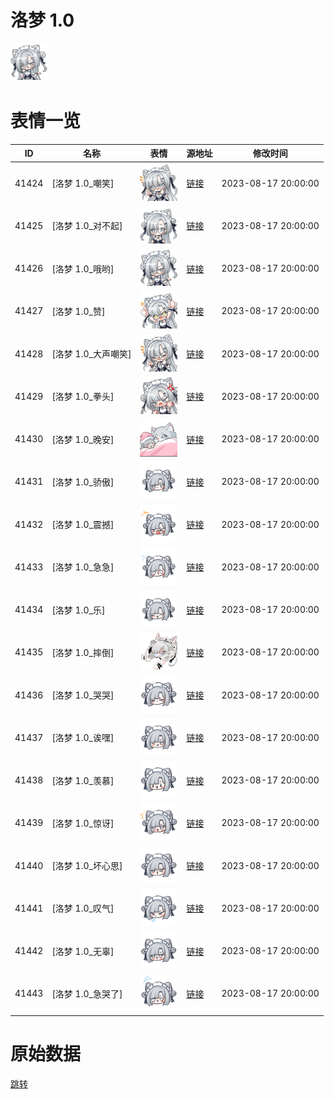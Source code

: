 # 洛梦 1.0

<img src="./cover.png" height="60" alt="cover" />

# 表情一览

|ID|名称|表情|源地址|修改时间|
|----|----|----|----|----|
|41424|[洛梦 1.0_嘲笑]|<img src="./pic/041424_%5B洛梦 1.0_嘲笑%5D.png" height="60" alt="嘲笑"/>|[链接](https://i0.hdslb.com/bfs/garb/292eb583562c8e94b950b53b09e6ec4b9a4d9533.png)|2023-08-17 20:00:00|
|41425|[洛梦 1.0_对不起]|<img src="./pic/041425_%5B洛梦 1.0_对不起%5D.png" height="60" alt="对不起"/>|[链接](https://i0.hdslb.com/bfs/garb/ed60cfcf32e722b85e1889b6fbd00e437410f974.png)|2023-08-17 20:00:00|
|41426|[洛梦 1.0_哦哟]|<img src="./pic/041426_%5B洛梦 1.0_哦哟%5D.png" height="60" alt="哦哟"/>|[链接](https://i0.hdslb.com/bfs/garb/6212d2f4909300688f630ea4fb22cc16066bec1b.png)|2023-08-17 20:00:00|
|41427|[洛梦 1.0_赞]|<img src="./pic/041427_%5B洛梦 1.0_赞%5D.png" height="60" alt="赞"/>|[链接](https://i0.hdslb.com/bfs/garb/19ed7998012bfdd6deb6d6ae93b6ccb437f0a815.png)|2023-08-17 20:00:00|
|41428|[洛梦 1.0_大声嘲笑]|<img src="./pic/041428_%5B洛梦 1.0_大声嘲笑%5D.png" height="60" alt="大声嘲笑"/>|[链接](https://i0.hdslb.com/bfs/garb/ceed3e3554293a49ca5e456c0ce2ec97fde682e2.png)|2023-08-17 20:00:00|
|41429|[洛梦 1.0_拳头]|<img src="./pic/041429_%5B洛梦 1.0_拳头%5D.png" height="60" alt="拳头"/>|[链接](https://i0.hdslb.com/bfs/garb/019ab19a4413380e2bc00edd98404ef529325289.png)|2023-08-17 20:00:00|
|41430|[洛梦 1.0_晚安]|<img src="./pic/041430_%5B洛梦 1.0_晚安%5D.png" height="60" alt="晚安"/>|[链接](https://i0.hdslb.com/bfs/garb/ded83309336958d368b25c79549f9a2015c9af99.png)|2023-08-17 20:00:00|
|41431|[洛梦 1.0_骄傲]|<img src="./pic/041431_%5B洛梦 1.0_骄傲%5D.png" height="60" alt="骄傲"/>|[链接](https://i0.hdslb.com/bfs/garb/45804a24ce36cbed2992a2119c0cf85ea51c5868.png)|2023-08-17 20:00:00|
|41432|[洛梦 1.0_震撼]|<img src="./pic/041432_%5B洛梦 1.0_震撼%5D.png" height="60" alt="震撼"/>|[链接](https://i0.hdslb.com/bfs/garb/4c42b6be065874aa294c09db273e8b82ebabf3cb.png)|2023-08-17 20:00:00|
|41433|[洛梦 1.0_急急]|<img src="./pic/041433_%5B洛梦 1.0_急急%5D.png" height="60" alt="急急"/>|[链接](https://i0.hdslb.com/bfs/garb/6ced471d06af46dc702609c0ffe2d26b0834dde0.png)|2023-08-17 20:00:00|
|41434|[洛梦 1.0_乐]|<img src="./pic/041434_%5B洛梦 1.0_乐%5D.png" height="60" alt="乐"/>|[链接](https://i0.hdslb.com/bfs/garb/ceb7cc5f66483d821c44d508d27212ef35606d2a.png)|2023-08-17 20:00:00|
|41435|[洛梦 1.0_摔倒]|<img src="./pic/041435_%5B洛梦 1.0_摔倒%5D.png" height="60" alt="摔倒"/>|[链接](https://i0.hdslb.com/bfs/garb/ced21487a2f88af3ab0ad9f48da85d41b4716637.png)|2023-08-17 20:00:00|
|41436|[洛梦 1.0_哭哭]|<img src="./pic/041436_%5B洛梦 1.0_哭哭%5D.png" height="60" alt="哭哭"/>|[链接](https://i0.hdslb.com/bfs/garb/95afeafba87100ff4fbccd6488a2bc28a06009b9.png)|2023-08-17 20:00:00|
|41437|[洛梦 1.0_诶嘿]|<img src="./pic/041437_%5B洛梦 1.0_诶嘿%5D.png" height="60" alt="诶嘿"/>|[链接](https://i0.hdslb.com/bfs/garb/7b150afc021c52e18a6ecae5d367d90d75e50b4d.png)|2023-08-17 20:00:00|
|41438|[洛梦 1.0_羡慕]|<img src="./pic/041438_%5B洛梦 1.0_羡慕%5D.png" height="60" alt="羡慕"/>|[链接](https://i0.hdslb.com/bfs/garb/51825a10ad0625fbc1a10efc70567bda3f6d0110.png)|2023-08-17 20:00:00|
|41439|[洛梦 1.0_惊讶]|<img src="./pic/041439_%5B洛梦 1.0_惊讶%5D.png" height="60" alt="惊讶"/>|[链接](https://i0.hdslb.com/bfs/garb/f9283c3288b6117910de6883224365bb145bf5c1.png)|2023-08-17 20:00:00|
|41440|[洛梦 1.0_坏心思]|<img src="./pic/041440_%5B洛梦 1.0_坏心思%5D.png" height="60" alt="坏心思"/>|[链接](https://i0.hdslb.com/bfs/garb/21c4f5c8539341ccebec73e16271e3e513767820.png)|2023-08-17 20:00:00|
|41441|[洛梦 1.0_叹气]|<img src="./pic/041441_%5B洛梦 1.0_叹气%5D.png" height="60" alt="叹气"/>|[链接](https://i0.hdslb.com/bfs/garb/eb39b49264ceea2bda908dd53c23b79af8a3f285.png)|2023-08-17 20:00:00|
|41442|[洛梦 1.0_无辜]|<img src="./pic/041442_%5B洛梦 1.0_无辜%5D.png" height="60" alt="无辜"/>|[链接](https://i0.hdslb.com/bfs/garb/849c5d9f03e2653d2e38695f65ffa70aa8a7ef23.png)|2023-08-17 20:00:00|
|41443|[洛梦 1.0_急哭了]|<img src="./pic/041443_%5B洛梦 1.0_急哭了%5D.png" height="60" alt="急哭了"/>|[链接](https://i0.hdslb.com/bfs/garb/5928d52a1ff525cc44e0b0a91c1308c42978921e.png)|2023-08-17 20:00:00|

# 原始数据

[跳转](./raw.json)

